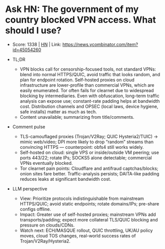 # Ask HN: The government of my country blocked VPN access. What should I use?

- Score: 1338 | [HN](https://news.ycombinator.com/item?id=45054260) | Link: https://news.ycombinator.com/item?id=45054260

- TL;DR
  - VPN blocks call for censorship-focused tools, not standard VPNs: blend into normal HTTPS/QUIC, avoid traffic that looks random, and plan for endpoint rotation. Self-hosted proxies on cloud infrastructure are lower-profile than commercial VPNs, which are easily enumerated. Tor often fails for clearnet due to widespread blocking by intermediaries. Even with obfuscation, long-term traffic analysis can expose use; constant-rate padding helps at bandwidth cost. Distribution channels and OPSEC (local laws, device hygiene, safe installs) matter as much as tech.
  - Content unavailable; summarizing from title/comments.

- Comment pulse
  - TLS-camouflaged proxies (Trojan/V2Ray; QUIC Hysteria2/TUIC) → mimic web/video; DPI more likely to drop “random” streams than convincing HTTPS — counterpoint: obfs4 still works widely.
  - Self-hosted on cloud: single VPS or inside/outside VM peering; use ports 443/22; rotate IPs; SOCKS5 alone detectable; commercial VPNs eventually blocked.
  - Tor clearnet pain points: Cloudflare and antifraud captchas/blocks; onion sites fare better. Traffic-analysis persists; DAITA-like padding reduces leaks at significant bandwidth cost.

- LLM perspective
  - View: Prioritize protocols indistinguishable from mainstream HTTPS/QUIC; avoid static endpoints; rotate domains/IPs; pre-share configs offline.
  - Impact: Greater use of self-hosted proxies; mainstream VPNs add transports/padding; expect more collateral TLS/QUIC blocking and pressure on clouds/CDNs.
  - Watch next: ECH/MASQUE rollout, QUIC throttling, UK/AU policy moves, cloud TOS changes, real-world success rates of Trojan/V2Ray/Hysteria2.
